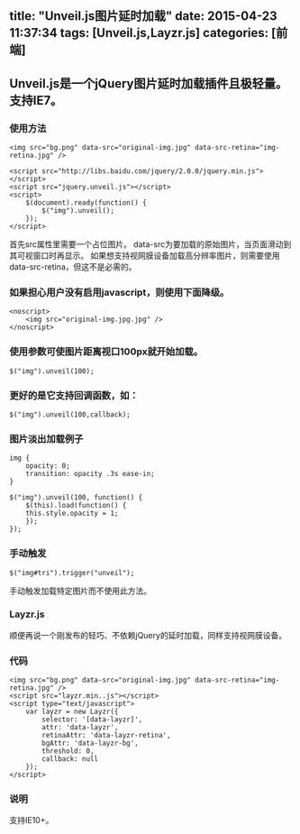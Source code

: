 title: "Unveil.js图片延时加载"
date: 2015-04-23 11:37:34
tags: [Unveil.js,Layzr.js]
categories: [前端]
---
## Unveil.js是一个jQuery图片延时加载插件且极轻量。支持IE7。

<!-- more -->

### 使用方法
	<img src="bg.png" data-src="original-img.jpg" data-src-retina="img-retina.jpg" />

	<script src="http://libs.baidu.com/jquery/2.0.0/jquery.min.js"></script>
	<script src="jquery.unveil.js"></script>
	<script>
		$(document).ready(function() {
			$("img").unveil();
		});
	</script>
首先src属性里需要一个占位图片。
data-src为要加载的原始图片，当页面滑动到其可视窗口时再显示。
如果想支持视网膜设备加载高分辨率图片，则需要使用data-src-retina，但这不是必需的。

### 如果担心用户没有启用javascript，则使用下面降级。
	<noscript>
		<img src="original-img.jpg.jpg" />
	</noscript>
### 使用参数可使图片距离视口100px就开始加载。
	$("img").unveil(100);
### 更好的是它支持回调函数，如：
	$("img").unveil(100,callback);
### 图片淡出加载例子
	img {
		opacity: 0;
		transition: opacity .3s ease-in;
	}

	$("img").unveil(100, function() {
		$(this).load(function() {
		this.style.opacity = 1;
		});
	});
### 手动触发
	$("img#tri").trigger("unveil");
手动触发加载特定图片而不使用此方法。
### Layzr.js
顺便再说一个刚发布的轻巧、不依赖jQuery的延时加载，同样支持视网膜设备。
### 代码
	<img src="bg.png" data-src="original-img.jpg" data-src-retina="img-retina.jpg" />
	<script src="layzr.min..js"></script>
	<script type="text/javascript">
		var layzr = new Layzr({
			selector: '[data-layzr]', 
			attr: 'data-layzr', 
			retinaAttr: 'data-layzr-retina', 
			bgAttr: 'data-layzr-bg', 
			threshold: 0, 
			callback: null 
		});
	</script>
### 说明
支持IE10+。
